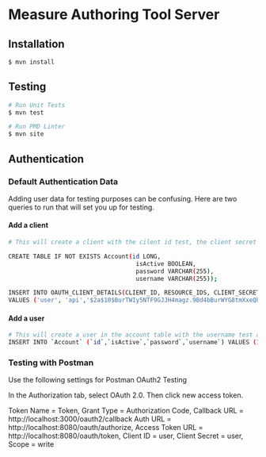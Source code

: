 # Measure Authoring Tool Server


## Installation
```bash
$ mvn install
``` 

## Testing
```bash
# Run Unit Tests
$ mvn test

# Run PMD Linter
$ mvn site
```

## Authentication
### Default Authentication Data
Adding user data for testing purposes can be confusing. Here are two queries to run that will set you up for testing. 

#### Add a client
```bash
# This will create a client with the cilent id test, the client secret user, the redirect uri as http://localhost:3000/oauth2/callback, and autoapprove

CREATE TABLE IF NOT EXISTS Account(id LONG,
                                    isActive BOOLEAN,
                                    password VARCHAR(255),
                                    username VARCHAR(255));

INSERT INTO OAUTH_CLIENT_DETAILS(CLIENT_ID, RESOURCE_IDS, CLIENT_SECRET, SCOPE, AUTHORIZED_GRANT_TYPES, AUTHORITIES, ACCESS_TOKEN_VALIDITY, REFRESH_TOKEN_VALIDITY, WEB_SERVER_REDIRECT_URI, autoapprove)
VALUES ('user', 'api','$2a$10$BurTWIy5NTF9GJJH4magz.9Bd4bBurWYG8tmXxeQh1vs7r/wnCFG2','write', 'authorization_code', 'USER', 10800, 2592000, "http://localhost:3000/oauth2/callback", "true");
```

#### Add a user
```bash
# This will create a user in the account table with the username test and the password password
INSERT INTO `Account` (`id`,`isActive`,`password`,`username`) VALUES (1,'1','$2a$10$f226euUthknnno/VVaIQZ.D.gK0UtMlo5u866jVHUNSAdSqAUzBJ6','test');
```

### Testing with Postman
Use the following settings for Postman OAuth2 Testing

In the Authorization tab, select OAuth 2.0. Then click new access token.

Token Name = Token, Grant Type = Authorization Code,
Callback URL = http://localhost:3000/oauth2/callback
Auth URL = http://localhost:8080/oauth/authorize,
Access Token URL = http://localhost:8080/oauth/token,
Client ID = user,
Client Secret = user,
Scope = write



